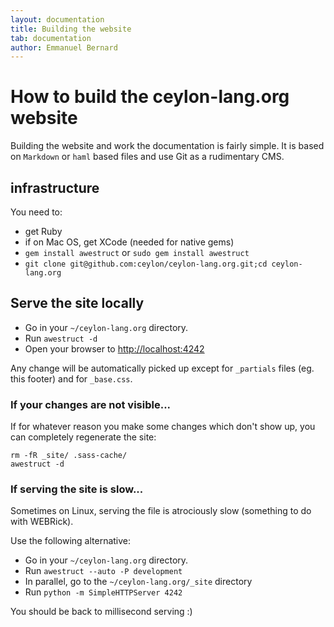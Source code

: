```yaml
---
layout: documentation
title: Building the website
tab: documentation
author: Emmanuel Bernard
---
```

# How to build the ceylon-lang.org website

Building the website and work the documentation is fairly simple. It is based
on `Markdown` or `haml` based files and use Git as a rudimentary CMS.

## infrastructure

You need to:

* get Ruby
* if on Mac OS, get XCode (needed for native gems)
* `gem install awestruct` or `sudo gem install awestruct`
* `git clone git@github.com:ceylon/ceylon-lang.org.git;cd ceylon-lang.org`

## Serve the site locally

* Go in your `~/ceylon-lang.org` directory.  
* Run  `awestruct -d`
* Open your browser to <http://localhost:4242>

Any change will be automatically picked up except for `_partials` files 
(eg. this footer) and for `_base.css`.

### If your changes are not visible...

If for whatever reason you make some changes which don't show up, you can
completely regenerate the site:

    rm -fR _site/ .sass-cache/
    awestruct -d

### If serving the site is slow...

Sometimes on Linux, serving the file is atrociously slow 
(something to do with WEBRick).

Use the following alternative:

* Go in your `~/ceylon-lang.org` directory.  
* Run  `awestruct --auto -P development`
* In parallel, go to the `~/ceylon-lang.org/_site` directory
* Run `python -m SimpleHTTPServer 4242`

You should be back to millisecond serving :) 

